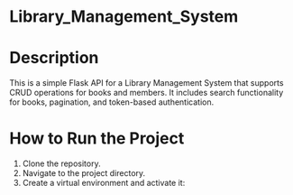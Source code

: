 # Library_Management_System

# Description
This is a simple Flask API for a Library Management System that supports CRUD operations for books and members. It includes search functionality for books, pagination, and token-based authentication.

# How to Run the Project
1. Clone the repository.
2. Navigate to the project directory.
3. Create a virtual environment and activate it:
